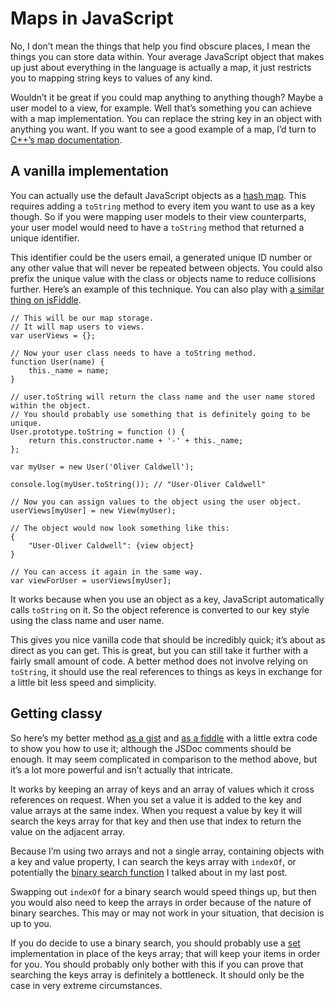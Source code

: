 # Maps in JavaScript

No, I don’t mean the things that help you find obscure places, I mean the things you can store data within. Your average JavaScript object that makes up just about everything in the language is actually a map, it just restricts you to mapping string keys to values of any kind.

Wouldn’t it be great if you could map anything to anything though? Maybe a user model to a view, for example. Well that’s something you can achieve with a map implementation. You can replace the string key in an object with anything you want. If you want to see a good example of a map, I’d turn to [C++’s map documentation](http://www.cplusplus.com/reference/map/map/).

## A vanilla implementation

You can actually use the default JavaScript objects as a [hash map](http://en.wikipedia.org/wiki/Hash_table). This requires adding a `toString` method to every item you want to use as a key though. So if you were mapping user models to their view counterparts, your user model would need to have a `toString` method that returned a unique identifier.

This identifier could be the users email, a generated unique ID number or any other value that will never be repeated between objects. You could also prefix the unique value with the class or objects name to reduce collisions further. Here’s an example of this technique. You can also play with [a similar thing on jsFiddle](http://jsfiddle.net/Wolfy87/ATUSS/).

```
// This will be our map storage.
// It will map users to views.
var userViews = {};

// Now your user class needs to have a toString method.
function User(name) {
    this._name = name;
}

// user.toString will return the class name and the user name stored within the object.
// You should probably use something that is definitely going to be unique.
User.prototype.toString = function () {
    return this.constructor.name + '-' + this._name;
};

var myUser = new User('Oliver Caldwell');

console.log(myUser.toString()); // "User-Oliver Caldwell"

// Now you can assign values to the object using the user object.
userViews[myUser] = new View(myUser);

// The object would now look something like this:
{
    "User-Oliver Caldwell": {view object}
}

// You can access it again in the same way.
var viewForUser = userViews[myUser];
```

It works because when you use an object as a key, JavaScript automatically calls `toString` on it. So the object reference is converted to our key style using the class name and user name.

This gives you nice vanilla code that should be incredibly quick; it’s about as direct as you can get. This is great, but you can still take it further with a fairly small amount of code. A better method does not involve relying on `toString`, it should use the real references to things as keys in exchange for a little bit less speed and simplicity.

## Getting classy

So here’s my better method [as a gist](https://gist.github.com/Wolfy87/5759960) and [as a fiddle](http://jsfiddle.net/Wolfy87/Wuqag/) with a little extra code to show you how to use it; although the JSDoc comments should be enough. It may seem complicated in comparison to the method above, but it’s a lot more powerful and isn’t actually that intricate.

It works by keeping an array of keys and an array of values which it cross references on request. When you set a value it is added to the key and value arrays at the same index. When you request a value by key it will search the keys array for that key and then use that index to return the value on the adjacent array.

Because I’m using two arrays and not a single array, containing objects with a key and value property, I can search the keys array with `indexOf`, or potentially the [binary search function](/searching-javascript-arrays-with-a-binary-search/) I talked about in my last post.

Swapping out `indexOf` for a binary search would speed things up, but then you would also need to keep the arrays in order because of the nature of binary searches. This may or may not work in your situation, that decision is up to you.

If you do decide to use a binary search, you should probably use a [set](http://www.cplusplus.com/reference/set/set/) implementation in place of the keys array; that will keep your items in order for you. You should probably only bother with this if you can prove that searching the keys array is definitely a bottleneck. It should only be the case in very extreme circumstances.
